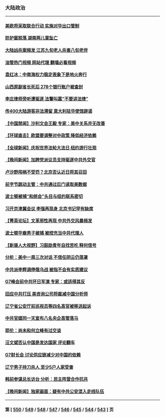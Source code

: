 ### 大陆政治
---
#### [美欧将采取联合行动 实施对华出口管制](../../pages/ncid277/n13995866.md?05140045) 
#### [防护窗脱落 湖南两儿童坠亡](../../pages/ncid277/n13995795.md?05140045) 
#### [大陆凶杀案频发 江苏九旬老人杀害八旬老伴](../../pages/ncid277/n13995840.md?05140045) 
#### [油管热门视频 网站代理 翻墙必看视频](http://138.2.39.72:81/youtube.html?epic-marker?05140045)
#### [袁红冰：中南海权力稳定表象下是地火奔行](../../pages/ncid277/n13995754.md?05140045) 
#### [山西原副省长死后 278个银行账户被查封](../../pages/ncid277/n13995760.md?05140045) 
#### [李庄律师旁听遭驱逐 法警叫嚣“不要讲法律”](../../pages/ncid277/n13995729.md?05140045) 
#### [传400大陆游客非法滞留 意大利驻华使馆辟谣](../../pages/ncid277/n13995566.md?05140045) 
#### [【中国禁闻】沙利文会王毅 专家：美中关系并无改善](../../pages/ncid277/n13995093.md?05140045) 
#### [【环球直击】欧盟要调整对中政策 降低经济依赖](../../pages/ncid277/n13995094.md?05140045) 
#### [【全球新闻】庆祝世界法轮大法日 纽约游行壮观](../../pages/ncid277/n13995105.md?05140045) 
#### [【晚间新闻】加跨党派议员支持驱逐中共外交官](../../pages/ncid277/n13995106.md?05140045) 
#### [卢沙野闯祸不受罚？北京否认近日将其召回](../../pages/ncid277/n13995403.md?05140045) 
#### [前字节跳动主管：中共通过后门读取美数据](../../pages/ncid277/n13995390.md?05140045) 
#### [波士顿被捕“和统会”头目与纽约联系密切](../../pages/ncid277/n13995315.md?05140045) 
#### [习开京津冀会议 李强再现身 北京书记罕有缺席](../../pages/ncid277/n13995263.md?05140045) 
#### [【菁英论坛】文革邪性再现 中共外交风暴频发](../../pages/ncid277/n13995139.md?05140045) 
#### [波士顿华裔男子被捕 被控充当中共代理人](../../pages/ncid277/n13995143.md?05140045) 
#### [【新唐人大视野】习鼓励青年自找苦吃 释何信号](../../pages/ncid277/n13995092.md?05140045) 
#### [分析：美中一周三次对话 不信任阴云仍笼罩](../../pages/ncid277/n13995004.md?05140045) 
#### [中共派李辉调停俄乌战 被指不会有实质建议](../../pages/ncid277/n13995061.md?05140045) 
#### [G7峰会前中共环日军演 专家：或适得其反](../../pages/ncid277/n13994758.md?05140045) 
#### [回应中共打压 美咨询公司将裁减中国分析师](../../pages/ncid277/n13995086.md?05140045) 
#### [辽宁省公安厅前巡视员等四名高官被移送起诉](../../pages/ncid277/n13994722.md?05140045) 
#### [中共官媒同一天宣布八名央企高管落马](../../pages/ncid277/n13994748.md?05140045) 
#### [耶伦：尚未和何立峰有过交谈](../../pages/ncid277/n13994845.md?05140045) 
#### [汪文斌否认中国是发达国家 评论翻车](../../pages/ncid277/n13994803.md?05140045) 
#### [G7财长会 讨论供应链减少对中国的依赖](../../pages/ncid277/n13994903.md?05140045) 
#### [辽宁男子持刀杀人 至少5户人家受害](../../pages/ncid277/n13994754.md?05140045) 
#### [韩前参谋总长访台 分析：民主阵营合作抗共](../../pages/ncid277/n13994409.md?05140045) 
#### [【晚间新闻】独家画面：疑有中共公安混入走线队伍](../../pages/ncid277/n13994262.md?05140045) 

---
#### 第 [ [550](./550.md?05140045) / [549](./549.md?05140045) / [548](./548.md?05140045) / [547](./547.md?05140045) / [546](./546.md?05140045) / [545](./545.md?05140045) / [544](./544.md?05140045) / [543](./543.md?05140045) ] 页
